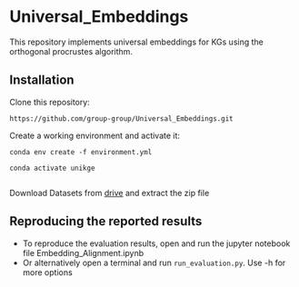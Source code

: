 # Universal_Embeddings
This repository implements universal embeddings for KGs using the orthogonal procrustes algorithm.

## Installation

Clone this repository:
```
https://github.com/group-group/Universal_Embeddings.git
``` 

Create a working environment and activate it:
```
conda env create -f environment.yml

conda activate unikge
 
```

Download Datasets from [drive](https://drive.google.com/file/d/1lr760Im4iqDsUMFx7UDIgbteIZ6P5SnF/view?usp=sharing) and extract the zip file 

## Reproducing the reported results

- To reproduce the evaluation results, open and run the jupyter notebook file Embedding_Alignment.ipynb
- Or alternatively open a terminal and run ``` run_evaluation.py ```. Use -h for more options
